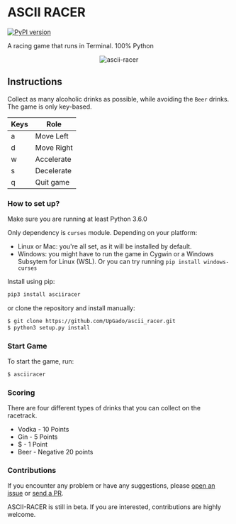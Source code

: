 # ASCII RACER

[![PyPI version](https://badge.fury.io/py/asciiracer.svg)](https://badge.fury.io/py/asciiracer)

A racing game that runs in Terminal. 100% Python

<p align="center"><img src="https://raw.githubusercontent.com/UpGado/ascii_racer/master/docs/gameplay.gif" alt="ascii-racer"/></p>

## Instructions

Collect as many alcoholic drinks as possible, while avoiding the `Beer` drinks. The game is only key-based.

| Keys | Role        |
|------|-------------|
| a    | Move Left   |
| d    | Move Right  |
| w    | Accelerate  |
| s    |  Decelerate |
| q    |  Quit game  |

### How to set up?
Make sure you are running at least Python 3.6.0

Only dependency is `curses` module. Depending on your platform:
- Linux or Mac: you're all set, as it will be installed by default.
- Windows: you might have to run the game in Cygwin or a Windows Subsytem for Linux (WSL). Or you can try running `pip install windows-curses`

Install using pip:
```bash
pip3 install asciiracer
```
or clone the repository and install manually:

```bash
$ git clone https://github.com/UpGado/ascii_racer.git
$ python3 setup.py install
```

### Start Game
To start the game, run:
```bash
$ asciiracer
```

### Scoring
There are four different types of drinks that you can collect on the racetrack. 
* Vodka - 10 Points
* Gin - 5 Points
* $ - 1 Point
* Beer - Negative 20 points

### Contributions
If you encounter any problem or have any suggestions, please [open an issue](https://github.com/UpGado/ascii_racer/issues/new) or [send a PR](https://github.com/UpGado/ascii_racer/pulls).

ASCII-RACER is still in beta. If you are interested, contributions are highly welcome.
